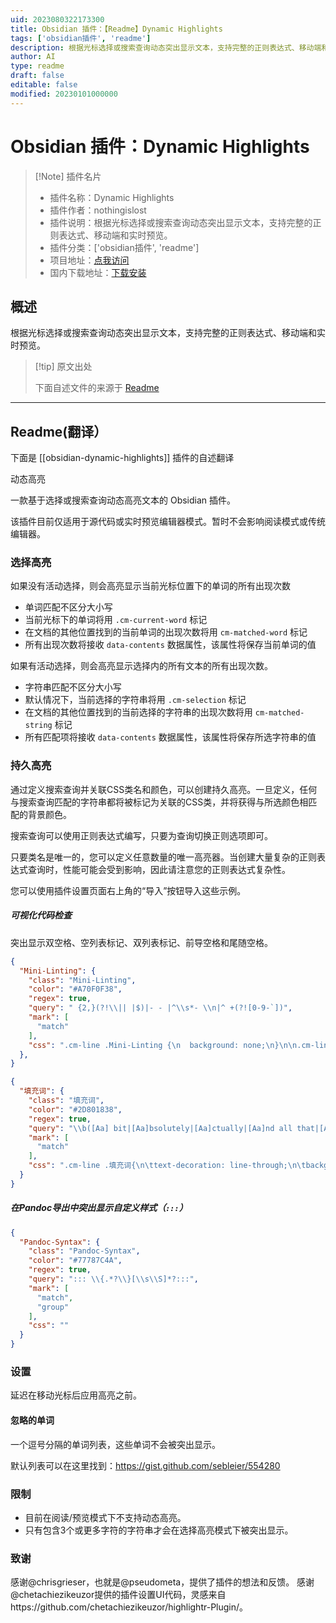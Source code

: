 ```yaml
---
uid: 2023080322173300
title: Obsidian 插件：【Readme】Dynamic Highlights
tags: ['obsidian插件', 'readme']
description: 根据光标选择或搜索查询动态突出显示文本，支持完整的正则表达式、移动端和实时预览。
author: AI
type: readme
draft: false
editable: false
modified: 20230101000000
---
```


# Obsidian 插件：Dynamic Highlights

> [!Note] 插件名片
> - 插件名称：Dynamic Highlights
> - 插件作者：nothingislost
> - 插件说明：根据光标选择或搜索查询动态突出显示文本，支持完整的正则表达式、移动端和实时预览。
> - 插件分类：['obsidian插件', 'readme']
> - 项目地址：[点我访问](https://github.com/nothingislost/obsidian-dynamic-highlights)
> - 国内下载地址：[下载安装](https://pkmer.cn/products/plugin/pluginMarket/?obsidian-dynamic-highlights)

## 概述

根据光标选择或搜索查询动态突出显示文本，支持完整的正则表达式、移动端和实时预览。



> [!tip] 原文出处
> 
>下面自述文件的来源于 [Readme](https://ghproxy.net/https://raw.githubusercontent.com/nothingislost/obsidian-dynamic-highlights/master/README.md)
> 

---

## Readme(翻译）

下面是 [[obsidian-dynamic-highlights]] 插件的自述翻译


动态高亮

一款基于选择或搜索查询动态高亮文本的 Obsidian 插件。

该插件目前仅适用于源代码或实时预览编辑器模式。暂时不会影响阅读模式或传统编辑器。

### 选择高亮

如果没有活动选择，则会高亮显示当前光标位置下的单词的所有出现次数
- 单词匹配不区分大小写
- 当前光标下的单词将用 `.cm-current-word` 标记
- 在文档的其他位置找到的当前单词的出现次数将用 `cm-matched-word` 标记
- 所有出现次数将接收 `data-contents` 数据属性，该属性将保存当前单词的值

如果有活动选择，则会高亮显示选择内的所有文本的所有出现次数。
- 字符串匹配不区分大小写
- 默认情况下，当前选择的字符串将用 `.cm-selection` 标记
- 在文档的其他位置找到的当前选择的字符串的出现次数将用 `cm-matched-string` 标记
- 所有匹配项将接收 `data-contents` 数据属性，该属性将保存所选字符串的值

### 持久高亮

通过定义搜索查询并关联CSS类名和颜色，可以创建持久高亮。一旦定义，任何与搜索查询匹配的字符串都将被标记为关联的CSS类，并将获得与所选颜色相匹配的背景颜色。

搜索查询可以使用正则表达式编写，只要为查询切换正则选项即可。

只要类名是唯一的，您可以定义任意数量的唯一高亮器。当创建大量复杂的正则表达式查询时，性能可能会受到影响，因此请注意您的正则表达式复杂性。

您可以使用插件设置页面右上角的“导入”按钮导入这些示例。

##### 可视化代码检查
突出显示双空格、空列表标记、双列表标记、前导空格和尾随空格。

```json
{
  "Mini-Linting": {
    "class": "Mini-Linting",
    "color": "#A70F0F38",
    "regex": true,
    "query": " {2,}(?!\\|| |$)|- - |^\\s*- \\n|^ +(?![0-9-`])",
    "mark": [
      "match"
    ],
    "css": ".cm-line .Mini-Linting {\n  background: none;\n}\n\n.cm-line:not(.cm-active) .Mini-Linting {\n  outline: 1px solid var(--text-error);\n}"
  },
}
```

```json
{
  "填充词": {
    "class": "填充词",
    "color": "#2D801838",
    "regex": true,
    "query": "\\b([Aa] bit|[Aa]bsolutely|[Aa]ctually|[Aa]nd all that|[Aa]nd so forth|[Aa]nyway|[Bb]asically|[Cc]ertainly|[Cc]learly|[Cc]ompletely|[Dd]efinitely|[Ee]ffectively|[Ee]ntirely|[Ee]ssentially|[Ee]vidently|[Ee]xtremely|[Ff]airly|[Ff]rankly|[Ff]requently|[Gg]enerally|[Hh]opefully|[Kk]ind of|[Ll]argely|[Ll]iterally|[Mm]ore or less|[Mm]ostly|[Oo]ccasionally|[Oo]ften|[Oo]verall|[Pp]articularly|[Pp]erhaps|[Pp]ossibly|[Pp]ractically|[Pp]recisely|[Pp]resumably|[Pp]retty|[Pp]rimarily|[Pp]robably|[Pp]urely|[Qq]uite|[Rr]arely|[Rr]ather|[Rr]eally|[Rr]elatively|[Ss]eriously|[Ss]ignificantly|[Ss]imply|[Ss]lightly|[Ss]omehow|[Ss]ort of|[Ss]pecifically|[Ss]trongly|[Ss]upposedly|[Ss]urely|[Tt]he fact that|[Tt]otally|[Tt]ruly|[Tt]ypically|[Uu]ltimately|[Uu]sually|[Vv]ery|[Vv]irtually|[Ww]idely)\\b",
    "mark": [
      "match"
    ],
    "css": ".cm-line .填充词{\n\ttext-decoration: line-through;\n\tbackground: none;\n\tcolor: var(--text-muted);\n}\n\n/* where to disable */\n.HyperMD-quote.cm-line .填充词,\n.pdf-annotations .cm-line .填充词 {\n\ttext-decoration: none;\n\tcolor: unset;\n}"
  }
}
```

##### 在Pandoc导出中突出显示自定义样式（`:::`）

```json
{
  "Pandoc-Syntax": {
    "class": "Pandoc-Syntax",
    "color": "#77787C4A",
    "regex": true,
    "query": "::: \\{.*?\\}[\\s\\S]*?:::",
    "mark": [
      "match",
      "group"
    ],
    "css": ""
  }
}
```

### 设置

延迟在移动光标后应用高亮之前。

#### 忽略的单词

一个逗号分隔的单词列表，这些单词不会被突出显示。

默认列表可以在这里找到：https://gist.github.com/sebleier/554280

### 限制

- 目前在阅读/预览模式下不支持动态高亮。
- 只有包含3个或更多字符的字符串才会在选择高亮模式下被突出显示。

### 致谢
感谢@chrisgrieser，也就是@pseudometa，提供了插件的想法和反馈。
感谢@chetachiezikeuzor提供的插件设置UI代码，灵感来自https://github.com/chetachiezikeuzor/highlightr-Plugin/。



